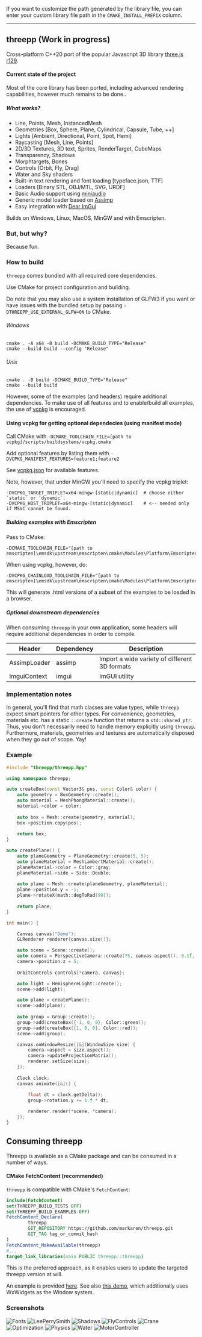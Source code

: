 If you want to customize the path generated by the library file, you can enter your custom library file path in the `CMAKE_INSTALL_PREFIX` column.

----------------

## threepp (Work in progress)

Cross-platform C++20 port of the popular Javascript 3D library [three.js](https://github.com/mrdoob/three.js/) [r129](https://github.com/mrdoob/three.js/tree/r129).


#### Current state of the project

Most of the core library has been ported, including advanced rendering capabilities, 
however much remains to be done..

##### What works?

* Line, Points, Mesh, InstancedMesh
* Geometries [Box, Sphere, Plane, Cylindrical, Capsule, Tube, ++]  
* Lights [Ambient, Directional, Point, Spot, Hemi]
* Raycasting [Mesh, Line, Points]
* 2D/3D Textures, 3D text, Sprites, RenderTarget, CubeMaps
* Transparency, Shadows
* Morphtargets, Bones
* Controls [Orbit, Fly, Drag]
* Water and Sky shaders
* Built-in text rendering and font loading [typeface.json, TTF]
* Loaders [Binary STL, OBJ/MTL, SVG, URDF]
* Basic Audio support using [miniaudio](https://miniaud.io/docs/manual/index.html)
* Generic model loader based on [Assimp](https://github.com/assimp/assimp)
* Easy integration with [Dear ImGui](https://github.com/ocornut/imgui)

Builds on Windows, Linux, MacOS, MinGW and with Emscripten.

### But, but why?

Because fun. 


### How to build

`threepp` comes bundled with all required core dependencies. 

Use CMake for project configuration and building.

Do note that you may also use a system installation of GLFW3 if you want or have issues with the bundled setup by passing
`-DTHREEPP_USE_EXTERNAL_GLFW=ON` to CMake.

###### Windows
```shell
cmake . -A x64 -B build -DCMAKE_BUILD_TYPE="Release"
cmake --build build --config "Release"
```

###### Unix
```shell
cmake . -B build -DCMAKE_BUILD_TYPE="Release"
cmake --build build
```

However, some of the examples (and headers) require additional dependencies. 
To make use of all features and to enable/build all examples, the use of [vcpkg](https://vcpkg.io/en/index.html) is encouraged.

#### Using vcpkg for getting optional dependecies (using manifest mode)

Call CMake with `-DCMAKE_TOOLCHAIN_FILE=[path to vcpkg]/scripts/buildsystems/vcpkg.cmake`

Add optional features by listing them with `-DVCPKG_MANIFEST_FEATURES=feature1;feature2`

See [vcpkg.json](vcpkg.json) for available features.

Note, however, that under MinGW you'll need to specify the vcpkg triplet:
```shell
-DVCPKG_TARGET_TRIPLET=x64-mingw-[static|dynamic]  # choose either `static` or `dynamic`.
-DVCPKG_HOST_TRIPLET=x64-mingw-[static|dynamic]    # <-- needed only if MSVC cannot be found. 
```

##### Building examples with Emscripten

Pass to CMake:
```shell
-DCMAKE_TOOLCHAIN_FILE="[path to emscripten]\emsdk\upstream\emscripten\cmake\Modules\Platform\Emscripten.cmake"
```
When using vcpkg, however, do:
```shell
-DVCPKG_CHAINLOAD_TOOLCHAIN_FILE="[path to emscripten]\emsdk\upstream\emscripten\cmake\Modules\Platform\Emscripten.cmake"
```
This will generate .html versions of a subset of the examples to be loaded in a browser.


##### Optional downstream dependencies

When consuming `threepp` in your own application, 
some headers will require additional dependencies in order to compile.

| **Header**   | **Dependency** | **Description**                               |
|--------------|----------------|-----------------------------------------------|
| AssimpLoader | assimp         | Import a wide variety of different 3D formats |
| ImguiContext | imgui          | ImGUI utility                                 |


### Implementation notes

In general, you'll find that math classes are value types, while `threepp` expect smart pointers for other types. 
For convenience, geometries, materials etc. has a static `::create` function that returns a `std::shared_ptr`.
Thus, you don't necessarily need to handle memory explicitly using `threepp`.
Furthermore, materials, geometries and textures are automatically disposed when they go out of scope.
Yay!

### Example

```cpp
#include "threepp/threepp.hpp"

using namespace threepp;

auto createBox(const Vector3& pos, const Color& color) {
    auto geometry = BoxGeometry::create();
    auto material = MeshPhongMaterial::create();
    material->color = color;
    
    auto box = Mesh::create(geometry, material);
    box->position.copy(pos);
    
    return box;
}

auto createPlane() {
    auto planeGeometry = PlaneGeometry::create(5, 5);
    auto planeMaterial = MeshLambertMaterial::create();
    planeMaterial->color = Color::gray;
    planeMaterial->side = Side::Double;
    
    auto plane = Mesh::create(planeGeometry, planeMaterial);
    plane->position.y = -1;
    plane->rotateX(math::degToRad(90));
    
    return plane;
}

int main() {

    Canvas canvas("Demo");
    GLRenderer renderer{canvas.size()};

    auto scene = Scene::create();
    auto camera = PerspectiveCamera::create(75, canvas.aspect(), 0.1f, 100);
    camera->position.z = 5;
    
    OrbitControls controls{*camera, canvas};

    auto light = HemisphereLight::create();
    scene->add(light);

    auto plane = createPlane();
    scene->add(plane);
    
    auto group = Group::create();
    group->add(createBox({-1, 0, 0}, Color::green));
    group->add(createBox({1, 0, 0}, Color::red));
    scene->add(group);

    canvas.onWindowResize([&](WindowSize size) {
        camera->aspect = size.aspect();
        camera->updateProjectionMatrix();
        renderer.setSize(size);
    });
    
    Clock clock;
    canvas.animate([&]() {
        
        float dt = clock.getDelta();
        group->rotation.y += 1.f * dt;

        renderer.render(*scene, *camera);
    });
}

```

## Consuming threepp

Threepp is available as a CMake package and can be consumed in a number of ways.

#### CMake FetchContent (recommended)

`threepp` is compatible with CMake's `FetchContent`:

```cmake
include(FetchContent)
set(THREEPP_BUILD_TESTS OFF)
set(THREEPP_BUILD_EXAMPLES OFF)
FetchContent_Declare(
        threepp
        GIT_REPOSITORY https://github.com/markaren/threepp.git
        GIT_TAG tag_or_commit_hash
)
FetchContent_MakeAvailable(threepp)
#...
target_link_libraries(main PUBLIC threepp::threepp)
```

This is the preferred approach, as it enables users to update the targeted threepp version at will.

An example is provided [here](tests/threepp_fetchcontent_test).
See also [this demo](https://github.com/markaren/threepp_wxwidgets), which additionally uses WxWidgets as the Window system.


### Screenshots
![Fonts](doc/screenshots/fonts.png)
![LeePerrySmith](doc/screenshots/LeePerrySmith.png)
![Shadows](doc/screenshots/Shadows.PNG)
![FlyControls](doc/screenshots/fly.PNG)
![Crane](doc/screenshots/crane.png)
![Optimization](doc/screenshots/Optimization.PNG)
![Physics](doc/screenshots/instanced_physics.PNG)
![Water](doc/screenshots/OlympicOctopus.PNG)
![MotorController](doc/screenshots/motor_controller.PNG)
